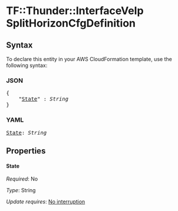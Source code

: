 # TF::Thunder::InterfaceVeIp SplitHorizonCfgDefinition

## Syntax

To declare this entity in your AWS CloudFormation template, use the following syntax:

### JSON

<pre>
{
    "<a href="#state" title="State">State</a>" : <i>String</i>
}
</pre>

### YAML

<pre>
<a href="#state" title="State">State</a>: <i>String</i>
</pre>

## Properties

#### State

_Required_: No

_Type_: String

_Update requires_: [No interruption](https://docs.aws.amazon.com/AWSCloudFormation/latest/UserGuide/using-cfn-updating-stacks-update-behaviors.html#update-no-interrupt)

